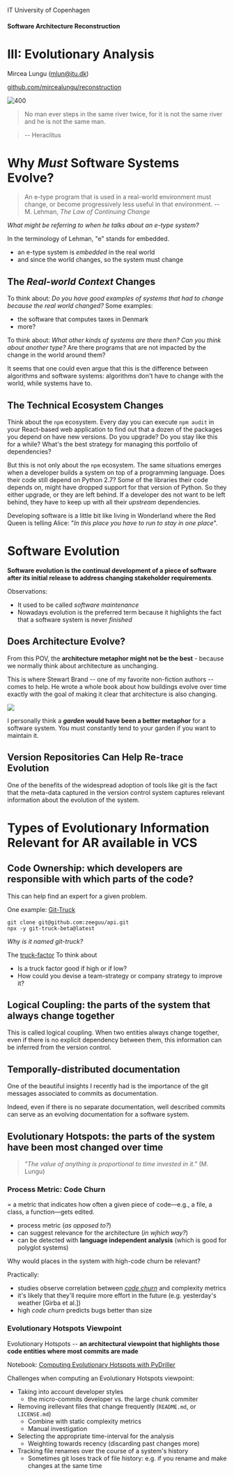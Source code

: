 IT University of Copenhagen

#### Software Architecture Reconstruction

# III: Evolutionary Analysis

Mircea Lungu (mlun@itu.dk) 


<a href="https://github.com/mircealungu/reconstruction">github.com/mircealungu/reconstruction</a>


![400](images/heraclitus.png)

> No man ever steps in the same river twice, for it is not the same river and he is not the same man.

> -- Heraclitus

# Why *Must* Software Systems Evolve? 

> An e-type program that is used in a real-world environment must change, or become progressively less useful in that environment. 
> -- M. Lehman, *The Law of Continuing Change*

*What might be referring to when he talks about an e-type system?*

In the terminology of Lehman, "e" stands for embedded. 
- an e-type system is *embedded* in the real world
- and since the world changes, so the system must change

## The *Real-world Context* Changes

To think about: *Do you have good examples of systems that had to change because the real world changed?* Some examples: 
- the software that computes taxes in Denmark
- more? 


To think about: *What other kinds of systems are there then? Can you think about another type?* Are there programs that are not impacted by the change in the world around them? 

It seems that one could even argue that this is the difference between algorithms and software systems: algorithms don't have to change with the world, while systems have to. 


## The Technical Ecosystem Changes

Think about the `npm` ecosystem. Every day you can execute `npm audit` in your React-based web application to find out that a dozen of the packages you depend on have new versions. Do you upgrade? Do you stay like this for a while? What's the best strategy for managing this portfolio of dependencies?

But this is not only about the `npm` ecosystem. The same situations emerges when a developer builds a system on top of a programming language. Does their code still depend on Python 2.7? Some of the libraries their code depends on, might have dropped support for that version of Python. So they either upgrade, or they are left behind. If a developer des not want to be left behind, they have to keep up with all their *upstream* dependencies. 

Developing software is a little bit like living in Wonderland where the Red Queen is telling Alice: "*In this place you have to run to stay in one place*". 


# Software Evolution

**Software evolution is the continual development of a piece of software after its initial release to address changing stakeholder requirements**.

Observations: 
- It used to be called *software maintenance*
- Nowadays evolution is the preferred term because it highlights the fact that a software system is never *finished*


## Does Architecture Evolve? 

From this POV, the **architecture metaphor might not be the best** - because we normally think about architecture as unchanging. 

This is where Stewart Brand -- one of my favorite non-fiction authors -- comes to help. He wrote a whole book about how buildings evolve over time exactly with the goal of making it clear that architecture is also changing. 

![](images/how_buildings_learn.png)


I personally think a ***garden* would have been a better metaphor** for a software system. You must constantly tend to your garden if you want to maintain it. 


## Version Repositories Can Help Re-trace Evolution

One of the benefits of the widespread adoption of tools like git is the fact that the meta-data captured in the version control system captures relevant information about the evolution of the system. 


# Types of Evolutionary Information Relevant for AR available in VCS 


## Code Ownership: which developers are responsible with which parts of the code?

This can help find an expert for a given problem.

One example: [Git-Truck](https://github.com/git-truck/git-truck)

```
git clone git@github.com:zeeguu/api.git
npx -y git-truck-beta@latest
```

*Why is it named git-truck?* 

The [truck-factor](https://www.agileadvice.com/2005/05/15/agilemanagement/truck-factor/) 
To think about
- Is a truck factor good if high or if low?
- How could you devise a team-strategy or company strategy to improve it?


## Logical Coupling: the parts of the system that always change together 

This is called logical coupling. When two entities always change together, even if there is no explicit dependency between them, this information can be inferred from the version control.


## Temporally-distributed documentation

One of the beautiful insights I recently had is the importance of the git messages associated to commits as documentation. 

Indeed, even if there is no separate documentation, well described commits can serve as an evolving documentation for a software system. 




## Evolutionary Hotspots: the parts of the system have been most changed over time

> *"The value of anything is proportional to time invested in it."* (M. Lungu)

### Process Metric: Code Churn
 
 = a metric that indicates how often a given piece of code—e.g., a file, a class, a function—gets edited. 
 
 - process metric (*as opposed to?*)
 - can suggest relevance for the architecture (*in wjhich way?*)
 - can be detected with **language independent analysis** (which is good for polyglot systems)

Why would places in the system with high-code churn be relevant? 

Practically:
- studies observe correlation between [*code churn*](https://linearb.io/blog/what-is-code-churn/) and complexity metrics
- it's likely that they'll require more effort in the future (e.g. yesterday's weather [Girba et al.])
- high *code churn* predicts bugs better than size 

### Evolutionary Hotspots Viewpoint

Evolutionary Hotspots -- **an architectural viewpoint that highlights those code entities where most commits are made** 

Notebook: [Computing Evolutionary Hotspots with PyDriller](https://colab.research.google.com/drive/1T4Hj12uD6h5Ody4ietooe5nW-yGFCoX9?usp=sharing)

Challenges when computing an Evolutionary Hotspots viewpoint: 
- Taking into account developer styles
	- the micro-commits developer vs. the large chunk commiter
- Removing irellevant files that change frequently (`README.md`, or `LICENSE.md`)
	- Combine with static complexity metrics
	- Manual investigation
- Selecting the appropriate time-interval for the analysis 
	- Weighting towards recency (discarding past changes more)
- Tracking file renames over the course of a system's history
	- Sometimes git loses track of file history: e.g. if you rename and make changes at the same time
